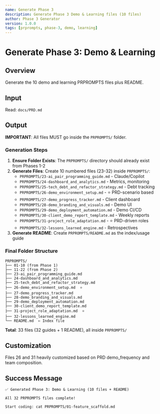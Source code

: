 ```yaml
---
name: Generate Phase 3
description: Generate Phase 3 Demo & Learning files (10 files)
author: Phase 3 Generator
version: 1.0.0
tags: [prprompts, phase-3, demo, learning]
---
```


# Generate Phase 3: Demo & Learning

## Overview
Generate the 10 demo and learning PRPROMPTS files plus README.

## Input
Read: `docs/PRD.md`

## Output

**IMPORTANT**: All files MUST go inside the `PRPROMPTS/` folder.

### Generation Steps

1. **Ensure Folder Exists**: The `PRPROMPTS/` directory should already exist from Phases 1-2
2. **Generate Files**: Create 10 numbered files (23-32) inside `PRPROMPTS/`:
   - `PRPROMPTS/23-ai_pair_programming_guide.md` - Claude/Copilot
   - `PRPROMPTS/24-dashboard_and_analytics.md` - Metrics, monitoring
   - `PRPROMPTS/25-tech_debt_and_refactor_strategy.md` - Debt tracking
   - `PRPROMPTS/26-demo_environment_setup.md` - ⭐ PRD-scenario based
   - `PRPROMPTS/27-demo_progress_tracker.md` - Client dashboard
   - `PRPROMPTS/28-demo_branding_and_visuals.md` - Demo UI
   - `PRPROMPTS/29-demo_deployment_automation.md` - Demo CI/CD
   - `PRPROMPTS/30-client_demo_report_template.md` - Weekly reports
   - `PRPROMPTS/31-project_role_adaptation.md` - ⭐ PRD-driven roles
   - `PRPROMPTS/32-lessons_learned_engine.md` - Retrospectives
3. **Generate README**: Create `PRPROMPTS/README.md` as the index/usage guide

### Final Folder Structure

```
PRPROMPTS/
├── 01-10 (from Phase 1)
├── 11-22 (from Phase 2)
├── 23-ai_pair_programming_guide.md
├── 24-dashboard_and_analytics.md
├── 25-tech_debt_and_refactor_strategy.md
├── 26-demo_environment_setup.md  ⭐
├── 27-demo_progress_tracker.md
├── 28-demo_branding_and_visuals.md
├── 29-demo_deployment_automation.md
├── 30-client_demo_report_template.md
├── 31-project_role_adaptation.md  ⭐
├── 32-lessons_learned_engine.md
└── README.md  ← Index file
```

**Total**: 33 files (32 guides + 1 README), all inside `PRPROMPTS/`

## Customization
Files 26 and 31 heavily customized based on PRD demo_frequency and team composition.

## Success Message
```
✅ Generated Phase 3: Demo & Learning (10 files + README)

All 32 PRPROMPTS files complete!

Start coding: cat PRPROMPTS/01-feature_scaffold.md
```
